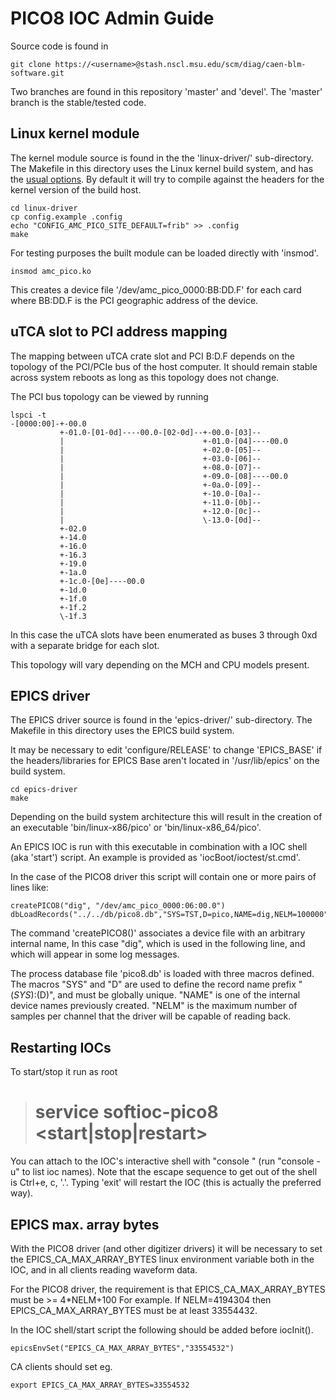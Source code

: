 PICO8 IOC Admin Guide
=====================

Source code is found in

```
git clone https://<username>@stash.nscl.msu.edu/scm/diag/caen-blm-software.git
```

Two branches are found in this repository 'master' and 'devel'.
The 'master' branch is the stable/tested code.

Linux kernel module
-------------------

The kernel module source is found in the the 'linux-driver/' sub-directory.
The Makefile in this directory uses the Linux kernel build system,
and has the
[usual options](https://www.kernel.org/doc/Documentation/kbuild/modules.txt).
By default it will try to compile against the headers for the
kernel version of the build host.

```
cd linux-driver
cp config.example .config
echo "CONFIG_AMC_PICO_SITE_DEFAULT=frib" >> .config
make
```

For testing purposes the built module can be loaded directly with 'insmod'.

```
insmod amc_pico.ko
```

This creates a device file '/dev/amc_pico_0000:BB:DD.F' for each card
where BB:DD.F is the PCI geographic address of the device.

uTCA slot to PCI address mapping
--------------------------------

The mapping between uTCA crate slot and PCI B:D.F depends on the topology
of the PCI/PCIe bus of the host computer.
It should remain stable across system reboots as long as this topology does
not change.

The PCI bus topology can be viewed by running

```
lspci -t
-[0000:00]-+-00.0
           +-01.0-[01-0d]----00.0-[02-0d]--+-00.0-[03]--
           |                               +-01.0-[04]----00.0
           |                               +-02.0-[05]--
           |                               +-03.0-[06]--
           |                               +-08.0-[07]--
           |                               +-09.0-[08]----00.0
           |                               +-0a.0-[09]--
           |                               +-10.0-[0a]--
           |                               +-11.0-[0b]--
           |                               +-12.0-[0c]--
           |                               \-13.0-[0d]--
           +-02.0
           +-14.0
           +-16.0
           +-16.3
           +-19.0
           +-1a.0
           +-1c.0-[0e]----00.0
           +-1d.0
           +-1f.0
           +-1f.2
           \-1f.3
```

In this case the uTCA slots have been enumerated as buses 3 through 0xd
with a separate bridge for each slot.

This topology will vary depending on the MCH and CPU models present.

EPICS driver
------------

The EPICS driver source is found in the 'epics-driver/' sub-directory.
The Makefile in this directory uses the EPICS build system.

It may be necessary to edit 'configure/RELEASE' to change 'EPICS_BASE'
if the headers/libraries for EPICS Base aren't located in '/usr/lib/epics'
on the build system.

```
cd epics-driver
make
```

Depending on the build system architecture this will result in the creation of
an executable 'bin/linux-x86/pico' or 'bin/linux-x86_64/pico'.

An EPICS IOC is run with this executable in combination with a
IOC shell (aka 'start') script.
An example is provided as 'iocBoot/ioctest/st.cmd'.

In the case of the PICO8 driver this script will contain one or more pairs of
lines like:

```
createPICO8("dig", "/dev/amc_pico_0000:06:00.0")
dbLoadRecords("../../db/pico8.db","SYS=TST,D=pico,NAME=dig,NELM=100000")
```

The command 'createPICO8()' associates a device file with an arbitrary internal name,
In this case "dig", which is used in the following line, and which will appear in some log messages.

The process database file 'pico8.db' is loaded with three macros defined.
The macros "SYS" and "D" are used to define the record name prefix "$(SYS):$(D)",
and must be globally unique.
"NAME" is one of the internal device names previously created.
"NELM" is the maximum number of samples per channel that the driver will be capable of reading back.

Restarting IOCs
---------------

To start/stop it run as root

> # service softioc-pico8 <start|stop|restart>

You can attach to the IOC's interactive shell with "console <iocname>" (run "console -u" to list ioc names).
Note that the escape sequence to get out of the shell is Ctrl+e, c, '.'.
Typing 'exit' will restart the IOC (this is actually the preferred way).

EPICS max. array bytes
----------------------

With the PICO8 driver (and other digitizer drivers) it will be necessary to
set the EPICS_CA_MAX_ARRAY_BYTES linux environment variable both in the IOC,
and in all clients reading waveform data.

For the PICO8 driver, the requirement is that EPICS_CA_MAX_ARRAY_BYTES must be >= 4*NELM+100
For example.  If NELM=4194304 then EPICS_CA_MAX_ARRAY_BYTES must be at least 33554432.

In the IOC shell/start script the following should be added before iocInit().

```
epicsEnvSet("EPICS_CA_MAX_ARRAY_BYTES","33554532")
```

CA clients should set eg.

```
export EPICS_CA_MAX_ARRAY_BYTES=33554532
```

